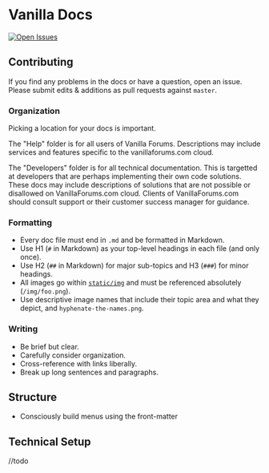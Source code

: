 # Vanilla Docs

[![Open Issues](http://img.shields.io/github/issues/vanilla/docs.svg?style=flat)](https://github.com/vanilla/docs/issues)

## Contributing

If you find any problems in the docs or have a question, open an issue. Please submit edits & additions as pull requests against `master`.

### Organization

Picking a location for your docs is important.

The "Help" folder is for all users of Vanilla Forums. Descriptions may include services and features specific to the vanillaforums.com cloud.

The "Developers" folder is for all technical documentation. This is targetted at developers that are perhaps implementing their own code solutions. These docs may include descriptions of solutions that are not possible or disallowed on VanillaForums.com cloud. Clients of VanillaForums.com should consult support or their customer success manager for guidance.

### Formatting

* Every doc file must end in `.md` and be formatted in Markdown.
* Use H1 (`#` in Markdown) as your top-level headings in each file (and only once).
* Use H2 (`##` in Markdown) for major sub-topics and H3 (`###`) for minor headings.
* All images go within [`static/img`](static/img) and must be referenced absolutely (`/img/foo.png`).
* Use descriptive image names that include their topic area and what they depict, and `hyphenate-the-names.png`.

### Writing

* Be brief but clear.
* Carefully consider organization.
* Cross-reference with links liberally.
* Break up long sentences and paragraphs.


## Structure

 * Consciously build menus using the front-matter

## Technical Setup

//todo
